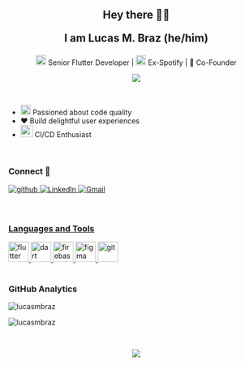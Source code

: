 <h2 align="center">Hey there 👋🏼

I am Lucas M. Braz (he/him)

</h2>

<p align='center'>
<img src="https://www.vectorlogo.zone/logos/flutterio/flutterio-icon.svg" alt="flutter" width="20" height="20"/> Senior Flutter Developer  |  <img src="https://www.vectorlogo.zone/logos/spotify/spotify-icon.svg" alt="spotify" width="20" height="20"/> Ex-Spotify  |  🌱 Co-Founder
</p>

<p align='center'>
<img src= 'https://capsule-render.vercel.app/api?type=rect&color=gradient&height=2.5'/>  
</p>

</br>

- <img src="https://www.svgrepo.com/show/295398/code.svg" alt="code" width="20" height="20"/> Passioned about code quality
- ❤️ Build delightful user experiences
- <img src="https://www.svgrepo.com/show/400683/rocket.svg" alt="code" width="24" height="24"/> CI/CD Enthusiast



</br>

<h3>Connect 🤝</h3> 

<p align="left">
<a href="https://github.com/lucasmbraz" target="_blank">
<img src=https://img.shields.io/badge/github-%2324292e.svg?&style=for-the-badge&logo=github&logoColor=white alt=github style="margin-bottom: 5px;" />
</a>
<a href="https://www.linkedin.com/in/lucas-m-braz/" target="_blank">
<img alt="LinkedIn" src="https://img.shields.io/badge/linkedin%20-%230077B5.svg?&style=for-the-badge&logo=linkedin&logoColor=white"/>
</a>
<a href="mailto:lmonteirobraz@gmail.com">
<img alt="Gmail" src="https://img.shields.io/badge/Gmail-D14836?style=for-the-badge&logo=gmail&logoColor=white" />
</p> 

</br>

<h3 align="left">Languages and Tools</h3>
<p align="left"> 
  <a href="https://flutter.dev" target="_blank" rel="noreferrer"> <img src="https://www.vectorlogo.zone/logos/flutterio/flutterio-icon.svg" alt="flutter" width="40" height="40"/> </a>
  <a href="https://dart.dev" target="_blank" rel="noreferrer"> <img src="https://www.vectorlogo.zone/logos/dartlang/dartlang-icon.svg" alt="dart" width="40" height="40"/> </a> 
  <a href="https://firebase.google.com/" target="_blank" rel="noreferrer"> <img src="https://www.vectorlogo.zone/logos/firebase/firebase-icon.svg" alt="firebase" width="40" height="40"/> </a> 
  <a href="https://www.figma.com/" target="_blank" rel="noreferrer"> <img src="https://www.vectorlogo.zone/logos/figma/figma-icon.svg" alt="figma" width="40" height="40"/> </a> 
  <a href="https://git-scm.com/" target="_blank" rel="noreferrer"> <img src="https://www.vectorlogo.zone/logos/git-scm/git-scm-icon.svg" alt="git" width="40" height="40"/> </a> 

</br>
</br>

### **GitHub Analytics**

<p><img  src="https://github-readme-stats.vercel.app/api/top-langs?username=lucasmbraz&show_icons=true&locale=en&layout=compact" alt="lucasmbraz" /></p>

<p><img src="https://github-readme-streak-stats.herokuapp.com/?user=lucasmbraz&" alt="lucasmbraz" /></p>

</br>

<p align='center'>
<img src= 'https://capsule-render.vercel.app/api?type=rect&color=gradient&height=2.5'/>  
</p>
